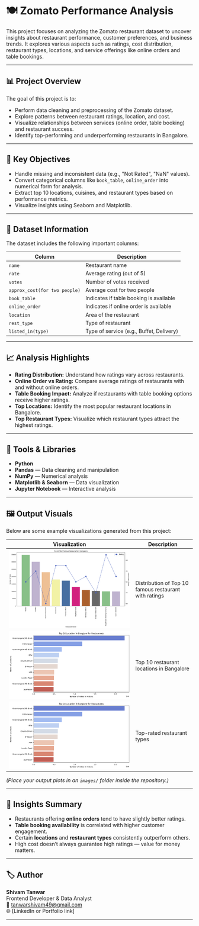 # 🍽️ Zomato Performance Analysis

This project focuses on analyzing the Zomato restaurant dataset to uncover insights about restaurant performance, customer preferences, and business trends. It explores various aspects such as ratings, cost distribution, restaurant types, locations, and service offerings like online orders and table bookings.

---

## 📊 Project Overview

The goal of this project is to:
- Perform data cleaning and preprocessing of the Zomato dataset.
- Explore patterns between restaurant ratings, location, and cost.
- Visualize relationships between services (online order, table booking) and restaurant success.
- Identify top-performing and underperforming restaurants in Bangalore.

---

## 🧠 Key Objectives

- Handle missing and inconsistent data (e.g., "Not Rated", "NaN" values).
- Convert categorical columns like `book_table`, `online_order` into numerical form for analysis.
- Extract top 10 locations, cuisines, and restaurant types based on performance metrics.
- Visualize insights using Seaborn and Matplotlib.

---

## 📂 Dataset Information

The dataset includes the following important columns:

| Column | Description |
|--------|--------------|
| `name` | Restaurant name |
| `rate` | Average rating (out of 5) |
| `votes` | Number of votes received |
| `approx_cost(for two people)` | Average cost for two people |
| `book_table` | Indicates if table booking is available |
| `online_order` | Indicates if online order is available |
| `location` | Area of the restaurant |
| `rest_type` | Type of restaurant |
| `listed_in(type)` | Type of service (e.g., Buffet, Delivery) |

---

## 📈 Analysis Highlights

- **Rating Distribution:** Understand how ratings vary across restaurants.
- **Online Order vs Rating:** Compare average ratings of restaurants with and without online orders.
- **Table Booking Impact:** Analyze if restaurants with table booking options receive higher ratings.
- **Top Locations:** Identify the most popular restaurant locations in Bangalore.
- **Top Restaurant Types:** Visualize which restaurant types attract the highest ratings.

---

## 🧰 Tools & Libraries

- **Python**
- **Pandas** — Data cleaning and manipulation  
- **NumPy** — Numerical analysis  
- **Matplotlib & Seaborn** — Data visualization  
- **Jupyter Notebook** — Interactive analysis  

---

## 🖼️ Output Visuals

Below are some example visualizations generated from this project:

| Visualization | Description |
|----------------|-------------|
| ![Rating Distribution](https://github.com/r3d-slayer/Zomato_Performance_Analysis/blob/e8f7ae4a551a987c71aea0ee19ec6bb726da33e8/images/rating%20distribution.png) | Distribution of Top 10 famous restaurant with ratings |
| ![Top Locations](https://github.com/r3d-slayer/Zomato_Performance_Analysis/blob/313019565152599d570529f1b9bb47ae623dba29/images/top%20locations.png) | Top 10 restaurant locations in Bangalore |
| ![Restaurant Types](https://github.com/r3d-slayer/Zomato_Performance_Analysis/blob/313019565152599d570529f1b9bb47ae623dba29/images/restaurant%20types.png) | Top-rated restaurant types |

*(Place your output plots in an `images/` folder inside the repository.)*

---

## 📌 Insights Summary

- Restaurants offering **online orders** tend to have slightly better ratings.
- **Table booking availability** is correlated with higher customer engagement.
- Certain **locations** and **restaurant types** consistently outperform others.
- High cost doesn’t always guarantee high ratings — value for money matters.

---

## 🏷️ Author

**Shivam Tanwar**  
Frontend Developer & Data Analyst  
📧 tanwarshivam49@gmail.com  
🌐 [LinkedIn or Portfolio link]

---
